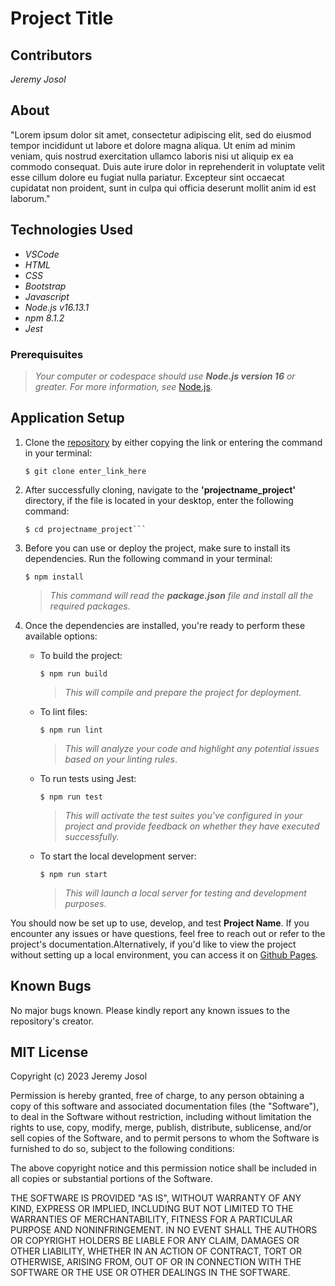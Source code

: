 # Project Title

## Contributors
_Jeremy Josol_

## About
"Lorem ipsum dolor sit amet, consectetur adipiscing elit, sed do eiusmod tempor incididunt ut labore et dolore magna aliqua. Ut enim ad minim veniam, quis nostrud exercitation ullamco laboris nisi ut aliquip ex ea commodo consequat. Duis aute irure dolor in reprehenderit in voluptate velit esse cillum dolore eu fugiat nulla pariatur. Excepteur sint occaecat cupidatat non proident, sunt in culpa qui officia deserunt mollit anim id est laborum."

## Technologies Used

* _VSCode_
* _HTML_
* _CSS_
* _Bootstrap_
* _Javascript_
* _Node.js v16.13.1_
* _npm 8.1.2_
* _Jest_

### Prerequisuites
> _Your computer or codespace should use **Node.js version 16** or greater. For more information, see_ [Node.js](https://nodejs.org/en).

## Application Setup

1. Clone the [repository](https://github.com/jeremyjosol/project_name.git) by either copying the link or entering the command in your terminal:

    ```
    $ git clone enter_link_here
    ```
2. After successfully cloning, navigate to the **'projectname_project'** directory, if the file is located in your desktop, enter the following command:
    ```
    $ cd projectname_project```
3. Before you can use or deploy the project, make sure to install its dependencies. Run the following command in your terminal:

    ```$ npm install```

    > _This command will read the **package.json** file and install all the required packages_.

4. Once the dependencies are installed, you're ready to perform these available options:
    
    - To build the project:
    
      `$ npm run build`

      > _This will compile and prepare the project for deployment._

    - To lint files:

      `$ npm run lint`

      > _This will analyze your code and highlight any potential issues based on your linting rules_.

    - To run tests using Jest: 
    
      `$ npm run test`

      > _This will activate the test suites you've configured in your project and provide feedback on whether they have executed successfully._
        
    - To start the local development server: 
    
      `$ npm run start` 

      > _This will launch a local server for testing and development purposes_.



You should now be set up to use, develop, and test **Project Name**. If you encounter any issues or have questions, feel free to reach out or refer to the project's documentation.Alternatively, if you'd like to view the project without setting up a local environment, you can access it on [Github Pages](https://jeremyjosol.github.io/aug252023_project/). 


## Known Bugs
No major bugs known. Please kindly report any known issues to the repository's creator.

## MIT License
Copyright (c) 2023 Jeremy Josol

Permission is hereby granted, free of charge, to any person obtaining a copy of this software and associated documentation files (the "Software"), to deal in the Software without restriction, including without limitation the rights to use, copy, modify, merge, publish, distribute, sublicense, and/or sell copies of the Software, and to permit persons to whom the Software is furnished to do so, subject to the following conditions:

The above copyright notice and this permission notice shall be included in all copies or substantial portions of the Software.

THE SOFTWARE IS PROVIDED "AS IS", WITHOUT WARRANTY OF ANY KIND, EXPRESS OR IMPLIED, INCLUDING BUT NOT LIMITED TO THE WARRANTIES OF MERCHANTABILITY, FITNESS FOR A PARTICULAR PURPOSE AND NONINFRINGEMENT. IN NO EVENT SHALL THE AUTHORS OR COPYRIGHT HOLDERS BE LIABLE FOR ANY CLAIM, DAMAGES OR OTHER LIABILITY, WHETHER IN AN ACTION OF CONTRACT, TORT OR OTHERWISE, ARISING FROM, OUT OF OR IN CONNECTION WITH THE SOFTWARE OR THE USE OR OTHER DEALINGS IN THE SOFTWARE.
